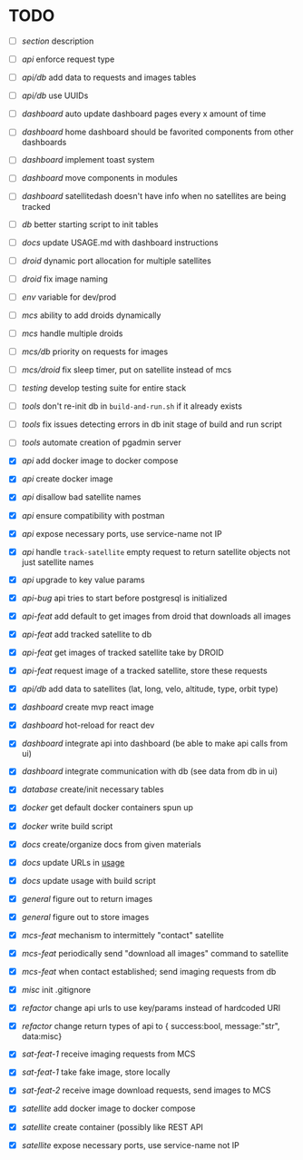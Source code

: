 # TODO

- [ ] *section*    description

- [ ] *api*        enforce request type
- [ ] *api/db*     add data to requests and images tables
- [ ] *api/db*     use UUIDs
- [ ] *dashboard*  auto update dashboard pages every x amount of time
- [ ] *dashboard*  home dashboard should be favorited components from other dashboards
- [ ] *dashboard*  implement toast system
- [ ] *dashboard*  move components in modules
- [ ] *dashboard*  satellitedash doesn't have info when no satellites are being tracked
- [ ] *db*         better starting script to init tables
- [ ] *docs*       update USAGE.md with dashboard instructions
- [ ] *droid*      dynamic port allocation for multiple satellites
- [ ] *droid*      fix image naming
- [ ] *env*        variable for dev/prod
- [ ] *mcs*        ability to add droids dynamically
- [ ] *mcs*        handle multiple droids
- [ ] *mcs/db*     priority on requests for images
- [ ] *mcs/droid*  fix sleep timer, put on satellite instead of mcs
- [ ] *testing*    develop testing suite for entire stack
- [ ] *tools*      don't re-init db in `build-and-run.sh` if it already exists
- [ ] *tools*      fix issues detecting errors in db init stage of build and run script
- [ ] *tools*    automate creation of pgadmin server
- [X] *api*        add docker image to docker compose
- [X] *api*        create docker image
- [X] *api*        disallow bad satellite names
- [X] *api*        ensure compatibility with postman
- [X] *api*        expose necessary ports, use service-name not IP
- [X] *api*        handle `track-satellite` empty request to return satellite objects not just satellite names
- [X] *api*        upgrade to key value params
- [X] *api-bug*    api tries to start before postgresql is initialized
- [X] *api-feat*   add default to get images from droid that downloads all images
- [X] *api-feat*   add tracked satellite to db
- [X] *api-feat*   get images of tracked satellite take by DROID
- [X] *api-feat*   request image of a tracked satellite, store these requests
- [X] *api/db*     add data to satellites (lat, long, velo, altitude, type, orbit type)
- [X] *dashboard*  create mvp react image
- [X] *dashboard*  hot-reload for react dev
- [X] *dashboard*  integrate api into dashboard (be able to make api calls from ui)
- [X] *dashboard*  integrate communication with db (see data from db in ui)
- [X] *database*   create/init necessary tables
- [X] *docker*     get default docker containers spun up
- [X] *docker*     write build script
- [X] *docs*       create/organize docs from given materials
- [X] *docs*       update URLs in [usage](/docs/USAGE.md)
- [X] *docs*       update usage with build script
- [X] *general*    figure out to return images
- [X] *general*    figure out to store images
- [X] *mcs-feat*   mechanism to intermittely "contact" satellite
- [X] *mcs-feat*   periodically send "download all images" command to satellite
- [X] *mcs-feat*   when contact established; send imaging requests from db
- [X] *misc*       init .gitignore
- [X] *refactor*   change api urls to use key/params instead of hardcoded URI
- [X] *refactor*   change return types of api to { success:bool, message:"str", data:misc}
- [X] *sat-feat-1* receive imaging requests from MCS
- [X] *sat-feat-1* take fake image, store locally
- [X] *sat-feat-2* receive image download requests, send images to MCS
- [X] *satellite*  add docker image to docker compose
- [X] *satellite*  create container (possibly like REST API
- [X] *satellite*  expose necessary ports, use service-name not IP
